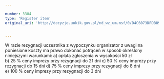 ```yaml
---

number: 3304
type: 'Register item'
original_uri: 'http://decyzje.uokik.gov.pl/nd_wz_um.nsf/0/D4C6073DFDB89DECC1257A30002E0C19?OpenDocument'


---
```


W razie rezygnacji uczestnika z wypoczynku organizator z uwagi na poniesione koszty ma prawo dokonać potrąceń w sposób określony niniejszymi warunkami: 
a) opłata zgłoszenia w wysokości 50 zł  
b) 25 % ceny imprezy przy rezygnacji do 21 dni 
c) 50 % ceny imprezy przy rezygnacji do 15 dni 
d) 75 % ceny imprezy przy rezygnacji do 8 dni    
e) 100 % ceny imprezy przy rezygnacji do 3 dni
